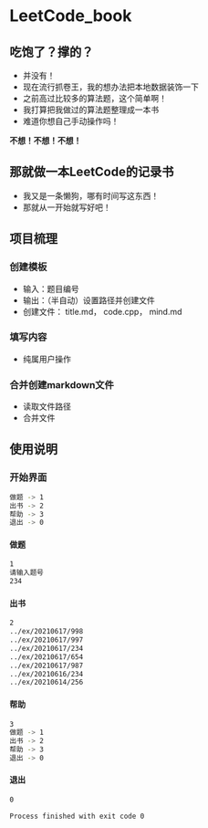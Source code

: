 # LeetCode_book

## 吃饱了？撑的？

* 并没有！
* 现在流行抓卷王，我的想办法把本地数据装饰一下
* 之前高过比较多的算法题，这个简单啊！
* 我打算把我做过的算法题整理成一本书
* 难道你想自己手动操作吗！

**不想！不想！不想！**

## 那就做一本LeetCode的记录书

* 我又是一条懒狗，哪有时间写这东西！
* 那就从一开始就写好吧！

## 项目梳理

### 创建模板

* 输入：题目编号
* 输出：（半自动）设置路径并创建文件
* 创建文件： title.md， code.cpp， mind.md

### 填写内容

* 纯属用户操作

### 合并创建markdown文件

* 读取文件路径
* 合并文件

## 使用说明

### 开始界面

```bash
做题 -> 1
出书 -> 2
帮助 -> 3
退出 -> 0
```

#### 做题

```bash
1
请输入题号
234
```

#### 出书

```bash
2
../ex/20210617/998
../ex/20210617/997
../ex/20210617/234
../ex/20210617/654
../ex/20210617/987
../ex/20210616/234
../ex/20210614/256
```

#### 帮助

```bash
3
做题 -> 1
出书 -> 2
帮助 -> 3
退出 -> 0
```

#### 退出

```bash
0

Process finished with exit code 0
```


